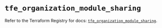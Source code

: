 # `tfe_organization_module_sharing`

Refer to the Terraform Registry for docs: [`tfe_organization_module_sharing`](https://registry.terraform.io/providers/hashicorp/tfe/0.65.2/docs/resources/organization_module_sharing).
